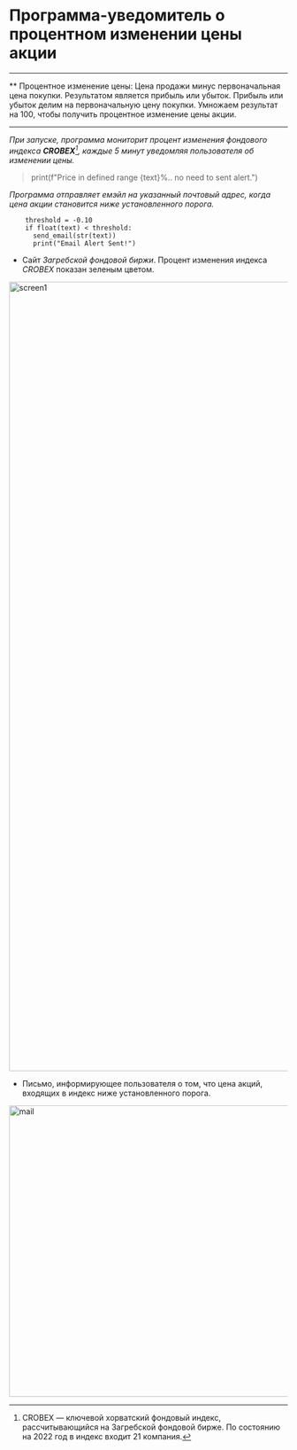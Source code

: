 # Программа-уведомитель о процентном изменении цены акции
___
** Процентное изменение цены: Цена продажи минус первоначальная цена покупки. Результатом является прибыль или убыток. Прибыль или убыток делим на первоначальную цену покупки. Умножаем результат на 100, чтобы получить процентное изменение цены акции.
___

*При запуске, программа мониторит процент изменения фондового индекса __CROBEX__[^1], каждые 5 минут уведомляя пользователя об изменении цены.*

>print(f"Price in defined range {text}%.. no need to sent alert.")


*Программа отправляет емэйл на указанный почтовый адрес, когда цена акции становится ниже установленного порога.*

```
    threshold = -0.10
    if float(text) < threshold:
      send_email(str(text))
      print("Email Alert Sent!")
```

* Сайт _Загребской фондовой биржи_. Процент изменения индекса _CROBEX_ показан зеленым цветом.
<img width="1425" alt="screen1" src="https://user-images.githubusercontent.com/97599612/174771317-d1078f8e-6ea2-47d2-8c03-1f6d2e0ec717.png">


* Письмо, информирующее пользователя о том, что цена акций, входящих в индекс ниже установленного порога. 
<img width="526" alt="mail" src="https://user-images.githubusercontent.com/97599612/174771297-ce463899-51ea-4022-b363-ecd9717d98b6.png">


[^1]: CROBEX — ключевой хорватский фондовый индекс, рассчитывающийся на Загребской фондовой бирже. По состоянию на 2022 год в индекс входит 21 компания.